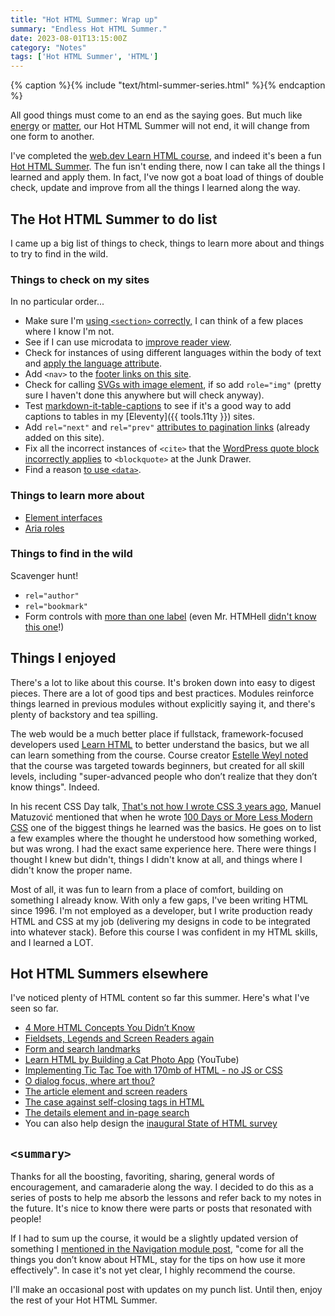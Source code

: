```yaml
---
title: "Hot HTML Summer: Wrap up"
summary: "Endless Hot HTML Summer."
date: 2023-08-01T13:15:00Z
category: "Notes"
tags: ['Hot HTML Summer', 'HTML']
---
```

{% caption %}{% include "text/html-summer-series.html" %}{% endcaption %}

All good things must come to an end as the saying goes. But much like [energy](https://www.scientificamerican.com/article/energy-can-neither-be-created-nor-destroyed/) or [matter](https://education.nationalgeographic.org/resource/conservation-matter-during-physical-and-chemical-changes/), our Hot HTML Summer will not end, it will change from one form to another.

I've completed the [web.dev Learn HTML course](https://web.dev/learn/html/), and indeed it's been a fun [Hot HTML Summer](/tag/hot-html-summer/). The fun isn't ending there, now I can take all the things I learned and apply them. In fact, I've now got a boat load of things of double check, update and improve from all the things I learned along the way.  

## The Hot HTML Summer to do list
I came up a big list of things to check, things to learn more about and things to try to find in the wild.

### Things to check on my sites
In no particular order...

* Make sure I'm [using `<section>` correctly,](/notes/hot-html-summer-headings-and-sections/#%3Csection%3E) I can think of a few places where I know I'm not. 
* See if I can use microdata to [improve reader view](/notes/hot-html-summer-attributes/#global-attributes).
* Check for instances of using different languages within the body of text and [apply the language attribute](/notes/hot-html-summer-document-structure/#content-language).
* Add `<nav>` to the [footer links on this site](/notes/hot-html-summer-navigation/#table-of-contents).
* Check for calling [SVGs with image element](/notes/hot-html-summer-images/#intro-section), if so add `role="img"` (pretty sure I haven't done this anywhere but will check anyway).
* Test [markdown-it-table-captions]() to see if it's a good way to add captions to tables in my [Eleventy]({{ tools.11ty }}) sites.
* Add `rel="next"` and `rel="prev"` [attributes to pagination links](/notes/hot-html-summer-links/#browsing-context) (already added on this site).
* Fix all the incorrect instances of `<cite>` that the [WordPress quote block incorrectly applies](/notes/hot-html-summer-text-basics/#quotes-and-citations) to `<blockquote>` at the Junk Drawer.
* Find a reason [to use `<data>`](/notes/hot-html-summer-other-inline-text-elements/#code-examples-and-technical-writing).

### Things to learn more about
*  [Element interfaces](https://web.dev/learn/html/apis/#available-element-interfaces)
* [Aria roles](https://developer..org/en-US/docs/Web/Accessibility/ARIA/Roles)

### Things to find in the wild
Scavenger hunt!

* `rel="author"`
* `rel="bookmark"`
* Form controls with [more than one label](/notes/hot-html-summer-attributes/#%3Clabel%3E) (even Mr. HTMHell [didn't know this one](https://front-end.social/@matuzo/110663093589746034)!)


## Things I enjoyed
There's a lot to like about this course. It's broken down into easy to digest pieces. There are a lot of good tips and best practices. Modules reinforce things learned in previous modules without explicitly saying it, and there's plenty of backstory and tea spilling.

The web would be a much better place if fullstack, framework-focused developers used [Learn HTML](https://web.dev/learn/html/) to better understand the basics, but we all can learn something from the course. Course creator [Estelle Weyl noted](https://changelog.com/jsparty/251#transcript-13) that the course was targeted towards beginners, but created for all skill levels, including "super-advanced people who don’t realize that they don’t know things". Indeed.

In his recent CSS Day talk, [That's not how I wrote CSS 3 years ago](https://www.youtube.com/watch?v=L668dK6wFcM&t=423s), Manuel Matuzović mentioned that when he wrote [100 Days or More Less Modern CSS](https://www.matuzo.at/blog/2022/100-days-of-more-or-less-modern-css/) one of the biggest things he learned was the basics. He goes on to list a few examples where the thought he understood how something worked, but was wrong. I had the exact same experience here. There were things I thought I knew but didn't, things I didn't know at all, and things where I didn't know the proper name.

Most of all, it was fun to learn from a place of comfort, building on something I already know. With only a few gaps, I've been writing HTML since 1996. I'm not employed as a developer, but I write production ready HTML and CSS at my job (delivering my designs in code to be integrated into whatever stack). Before this course I was confident in my HTML skills, and I learned a LOT. 

## Hot HTML Summers elsewhere
I've noticed plenty of HTML content so far this summer. Here's what I've seen so far. 

* [4 More HTML Concepts You Didn’t Know](https://frontenddogma.com/posts/2023/4-more-html-concepts-you-didnt-know/)
* [Fieldsets, Legends and Screen Readers again](https://www.tpgi.com/fieldsets-legends-and-screen-readers-again/)
* [Form and search landmarks](https://www.matuzo.at/blog/2023/form-and-search-landmark/)
* [Learn HTML by Building a Cat Photo App](https://www.youtube.com/watch?v=DCoK_6unfOI) (YouTube)
* [Implementing Tic Tac Toe with 170mb of HTML - no JS or CSS](https://portswigger.net/blog/tic-tac-toe-in-html)
* [O dialog focus, where art thou?](https://www.matuzo.at/blog/2023/focus-dialog/)
* [The article element and screen readers](https://www.matuzo.at/blog/2023/article-screen-readers/)
* [The case against self-closing tags in HTML](https://jakearchibald.com/2023/against-self-closing-tags-in-html/)
* [The details element and in-page search](https://www.matuzo.at/blog/2023/details-find-in-page/)
* You can also help design the [inaugural State of HTML survey](https://lea.verou.me/blog/2023/design-state-of-html/)

## `<summary>`

Thanks for all the boosting, favoriting, sharing, general words of encouragement, and camaraderie along the way. I decided to do this as a series of posts to help me absorb the lessons and refer back to my notes in the future. It's nice to know there were parts or posts that resonated with people!

If I had to sum up the course, it would be a slightly updated version of something I [mentioned in the Navigation module post](/notes/hot-html-summer-navigation/#page-breadcrumbs), "come for all the things you don’t know about HTML, stay for the tips on how use it more effectively". In case it's not yet clear, I highly recommend the course.

I'll make an occasional post with updates on my punch list. Until then, enjoy the rest of your Hot HTML Summer.






